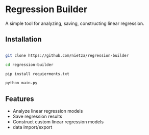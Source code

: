 # Regression Builder

A simple tool for analyzing, saving, constructing linear regression.

## Installation
```bash

git clone https://github.com/nietza/regression-builder

cd regression-builder

pip install requierments.txt

python main.py
```

## Features

- Analyze linear regression models
- Save regression results
- Construct custom linear regression models
- data import/export 


